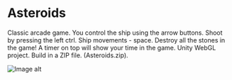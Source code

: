 # Asteroids
Classic arcade game. 
You control the ship using the arrow buttons. Shoot by pressing the left ctrl. Ship movements - space.
Destroy all the stones in the game! A timer on top will show your time in the game.
Unity WebGL project. Build in a ZIP file. (Asteroids.zip).


![Image alt](https://github.com/MSam07/Asteroids/raw/master/Asteroids.png)

